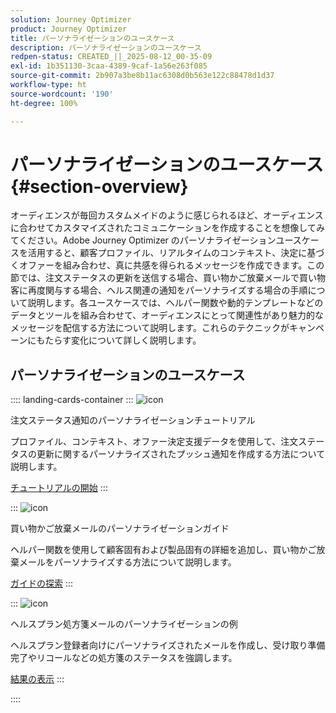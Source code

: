 ```yaml
---
solution: Journey Optimizer
product: Journey Optimizer
title: パーソナライゼーションのユースケース
description: パーソナライゼーションのユースケース
redpen-status: CREATED_||_2025-08-12_00-35-09
exl-id: 1b351130-3caa-4389-9caf-1a56e263f085
source-git-commit: 2b907a3be8b11ac6308d0b563e122c88478d1d37
workflow-type: ht
source-wordcount: '190'
ht-degree: 100%

---
```


# パーソナライゼーションのユースケース{#section-overview}

オーディエンスが毎回カスタムメイドのように感じられるほど、オーディエンスに合わせてカスタマイズされたコミュニケーションを作成することを想像してみてください。Adobe Journey Optimizer のパーソナライゼーションユースケースを活用すると、顧客プロファイル、リアルタイムのコンテキスト、決定に基づくオファーを組み合わせ、真に共感を得られるメッセージを作成できます。この節では、注文ステータスの更新を送信する場合、買い物かご放棄メールで買い物客に再度関与する場合、ヘルス関連の通知をパーソナライズする場合の手順について説明します。各ユースケースでは、ヘルパー関数や動的テンプレートなどのデータとツールを組み合わせて、オーディエンスにとって関連性があり魅力的なメッセージを配信する方法について説明します。これらのテクニックがキャンペーンにもたらす変化について詳しく説明します。

## パーソナライゼーションのユースケース

:::: landing-cards-container
:::
![icon](https://cdn.experienceleague.adobe.com/icons/circle-play.svg?lang=ja)

注文ステータス通知のパーソナライゼーションチュートリアル

プロファイル、コンテキスト、オファー決定支援データを使用して、注文ステータスの更新に関するパーソナライズされたプッシュ通知を作成する方法について説明します。

[チュートリアルの開始](../using/personalization/personalization-use-case.md)
:::

:::
![icon](https://cdn.experienceleague.adobe.com/icons/bullseye.svg?lang=ja)

買い物かご放棄メールのパーソナライゼーションガイド

ヘルパー関数を使用して顧客固有および製品固有の詳細を追加し、買い物かご放棄メールをパーソナライズする方法について説明します。

[ガイドの探索](../using/personalization/personalization-use-case-helper-functions.md)
:::

:::
![icon](https://cdn.experienceleague.adobe.com/icons/bullseye.svg?lang=ja)

ヘルスプラン処方箋メールのパーソナライゼーションの例

ヘルスプラン登録者向けにパーソナライズされたメールを作成し、受け取り準備完了やリコールなどの処方箋のステータスを強調します。

[結果の表示](../using/personalization/perso-uc-plan-prescriptions.md)
:::

::::
